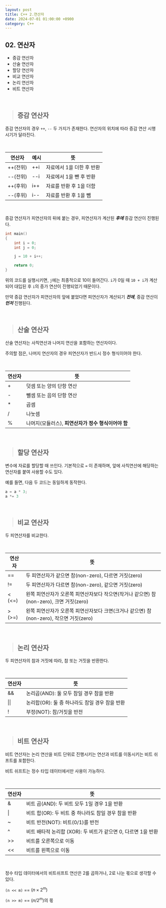```yaml
---
layout: post
title: C++ 2.연산자
date: 2024-07-01 01:00:00 +0900
category: C++
---
```


## 02. 연산자
- 증감 연산자
- 산술 연산자
- 할당 연산자
- 비교 연산자
- 논리 연산자
- 비트 연산자

<br>

>## 증감 연산자

증감 연산자의 경우 `++`, `--` 두 가지가 존재한다. 연산자의 위치에 따라 증감 연산 시행 시기가 달라진다.

<br>

|연산자|예시|뜻|
|---|---|---|
|++(전위)|++i|자료에서 1을 더한 후 반환|
|--(전위)|--i|자료에서 1을 뺀 후 반환|
|++(후위)|i++|자료를 반환 후 1을 더함|
|--(후위)|i--|자료를 반환 후 1을 뺌|

<br>


증감 연산자가 피연산자의 뒤에 붙는 경우, 피연산자가 계산된 ***후에*** 증감 연산이 진행된다.
``` cpp
int main()
{
	int i = 0;
	int j = 0;

	j = 10 + i++;

	return 0;
}
```
위의 코드를 실행시키면, `j`에는 최종적으로 10이 들어간다. `i`가 0일 때 `10 + i`가 계산되어 대입된 후 `i`의 증가 연산이 진행되었기 때문이다.

만약 증감 연산자가 피연산자의 앞에 붙었다면 피연산자가 계산되기 ***전에***, 증감 연산이 ***먼저*** 진행된다.

<br>

>## 산술 연산자

산술 연산자는 사칙연산과 나머지 연산을 포함하는 연산자이다.

주의할 점은, 나머지 연산자의 경우 피연산자가 반드시 정수 형식이어야 한다.

<br>

|연산자|뜻|
|---|---|
|+|덧셈 또는 양의 단항 연산|
|-|뺄셈 또는 음의 단항 연산|
|*|곱셈|
|/|나눗셈|
|%|나머지(모듈러스), **피연산자가 정수 형식이어야 함**|

<br>

>## 할당 연산자

변수에 자료를 할당할 때 쓰인다. 기본적으로 `=` 이 존재하며, 앞에 사칙연산에 해당하는 연산자를 붙여 사용할 수도 있다.

예를 들면, 다음 두 코드는 동일하게 동작한다.

```cpp
a = a * 3;
a *= 3
```

<br>

>## 비교 연산자

두 피연산자를 비교한다.

<br>

|연산자|뜻|
|---|---|
|==|두 피연산자가 같으면 참(non-zero), 다르면 거짓(zero)|
|!=|두 피연산자가 다르면 참(non-zero), 같으면 거짓(zero)|
|< (<=)|왼쪽 피연산자가 오른쪽 피연산자보다 작으면(작거나 같으면) 참(non-zero), 크면 거짓(zero)|
|> (>=)|왼쪽 피연산자가 오른쪽 피연산자보다 크면(크거나 같으면) 참(non-zero), 작으면 거짓(zero)|

<br>



>## 논리 연산자

두 피연산자의 참과 거짓에 따라, 참 또는 거짓을 반환한다.

<br>

|연산자|뜻|
|---|---|
|&&|논리곱(AND): 둘 모두 참일 경우 참을 반환|
|\|\||논리합(OR): 둘 중 하나라도 참일 경우 참을 반환|
|!|부정(NOT): 참/거짓을 반전|

<br>


>## 비트 연산자

비트 연산자는 논리 연산을 비트 단위로 진행시키는 연산과 비트를 이동시키는 비트 쉬프트를 포함한다.

비트 쉬프트는 정수 타입 데이터에서만 사용이 가능하다.

<br>

|연산자|뜻|
|---|---|
|&|비트 곱(AND): 두 비트 모두 1일 경우 1을 반환|
|\||비트 합(OR): 두 비트 중 하나라도 참일 경우 참을 반환|
|~|비트 반전(NOT): 비트(0/1)를 반전|
|^|비트 배타적 논리합 (XOR): 두 비트가 같으면 0, 다르면 1을 반환|
|>>|비트를 오른쪽으로 이동|
|<<|비트를 왼쪽으로 이동|

<br>

정수 타입 데이터에서의 비트쉬프트 연산은 2를 곱하거나, 2로 나눈 몫으로 생각할 수 있다.

`(n << m)` == $(n \times 2^{m})$

`(n >> m)` == $(n / 2^{m})$의 몫